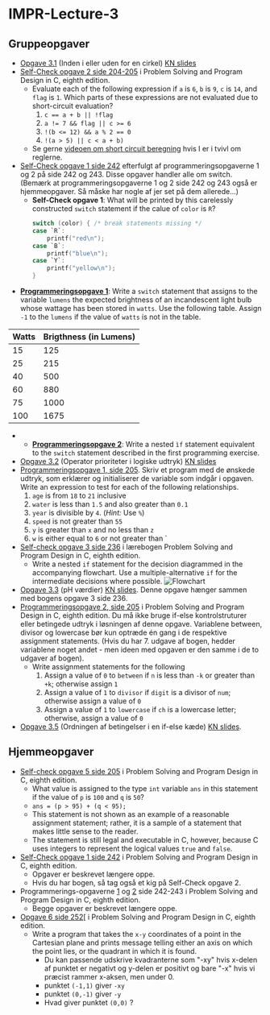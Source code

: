 # IMPR-Lecture-3
## Gruppeopgaver

- [Opgave 3.1](src/exercise-3.1.c) (Inden i eller uden for en cirkel) [KN slides](https://homes.cs.aau.dk/~normark/impr-c/control-boolexp-slide-exercise-1.html)
- [Self-Check opgave 2 side 204-205](src/exercise-PSPDC-204-2.c) i Problem Solving and Program Design in C, eighth edition. 
  - Evaluate each of the following expression if `a` is `6`, `b` is `9`, `c` is `14`, and `flag` is `1`. 
  Which parts of these expressions are not evaluated due to short-circuit evaluation?
    1) `c == a + b || !flag`
    2) `a != 7 && flag || c >= 6`
    3) `!(b <= 12) && a % 2 == 0`
    4) `!(a > 5) || c < a + b)`
  - Se gerne [videoen om short circuit beregning](https://laml.cs.aau.dk/cgi-bin/video2/get/show-video.cgi?video-id=video-short-circuit-operatorer&course-id=impr&lecture-number=3&course-year=2023&video-width=640&lang=dk&video-start-time=00:00&auto-play=0) hvis I er i tvivl om reglerne.
- [Self-Check opgave 1 side 242](src/exercise-PSPDC-242-SC1.c) efterfulgt af programmeringsopgaverne 1 og 2 på side 242 og 243.
Disse opgaver handler alle om switch. (Bemærk at programmeringsopgaverne 1 og 2 side 242 og 243 også er hjemmeopgaver. 
Så måske har nogle af jer set på dem allerede...)
  - **Self-Check opgave 1**: What will be printed by this carelessly constructed `switch` statement if the calue of `color` is `R`?
    ```c
    switch (color) { /* break statements missing */
    case `R`:
        printf("red\n");
    case `B`:
        printf("blue\n");
    case `Y`:
        printf("yellow\n");
    }
    ```
- [**Programmeringsopgave 1**](src/exercise-PSPDC-242-P1.c): Write a `switch` statement that assigns to the variable `lumens` the expected brightness of an incandescent light bulb whose wattage has been stored in `watts`. Use the following table. Assign `-1` to the `lumens` if the value of `watts` is not in the table.

|Watts | Brigthness (in Lumens) |
|---|---|
|15|125|
|25|215|
|40|500|
|60|880|
|75|1000|
|100|1675|
-
  - [**Programmeringsopgave 2**](src/exercise-PSPDC-242-P2.c): Write a nested `ìf` statement equivalent to the `switch` statement described in the first programming exercise.
- [Opgave 3.2](src/exercise-3.2.c) (Operator prioriteter i logiske udtryk) [KN slides](http://people.cs.aau.dk/~normark/impr-c/control-short-cuit-expr-ex-slide-exercise-1.html)
- [Programmeringsopgave 1, side 205](src/exercise-PSPDC-205-1.c). Skriv et program med de ønskede udtryk, som erklærer og initialiserer de variable som indgår i opgaven. 
  Write an expression to test for each of the following relationships.
     1) `age` is from `18` to `21` inclusive
     2) `water` is less than `1.5` and also greater than `0.1`
     3) `year` is divisible by `4`. (_Hint:_ Use `%`)
     4) `speed` is not greater than `55`
     5) `y` is greater than `x` and no less than `z`
     6) `w` is either equal to `6` or not greater than `
- [Self-check opgave 3 side 236](src/exercise-PSPDC-236-3.c) i lærebogen Problem Solving and Program Design in C, eighth edition.
  - Write a nested `if` statement for the decision diagrammed in the accompanying flowchart. Use a multiple-alternative `if` for the intermediate decisions where possible.
    ![Flowchart](flow.jpg)
- [Opgave 3.3](src/exercise-3.3.c) (pH værdier) [KN slides](https://homes.cs.aau.dk/~normark/impr-c/control-if-else-chain-slide-exercise-1.html). Denne opgave hænger sammen med bogens opgave 3 side 236.
- [Programmeringsopgave 2, side 205](src/exercise-PSPDC-205-2.c) i Problem Solving and Program Design in C, eighth edition. 
Du må ikke bruge if-else kontrolstruturer eller betingede udtryk i løsningen af denne opgave. 
Variablene between, divisor og lowercase bør kun optræde én gang i de respektive assignment statements. 
(Hvis du har 7. udgave af bogen, hedder variablene noget andet - men ideen med opgaven er den samme i de to udgaver af bogen).
  - Write assignment statements for the following
      1) Assign a value of `0` to `between` if `n` is less than `-k` or greater than `+k`; otherwise assign `1`
      2) Assign a value of `1` to `divisor` if `digit` is a divisor of `num`; otherwise assign a value of `0`
      3) Assign a value of `1` to `lowercase` if `ch` is a lowercase letter; otherwise, assign a value of `0`
- [Opgave 3.5](src/exercise-3.5.c) (Ordningen af betingelser i en if-else kæde) [KN slides](https://homes.cs.aau.dk/~normark/impr-c/control-more-exercises-slide-exercise-1.html).


## Hjemmeopgaver
- [Self-check opgave 5 side 205](src/exercise-PSPDC-205-5.c) i Problem Solving and Program Design in C, eighth edition.
  - What value is assigned to the type `int` variable `ans` in this statement if the value of `p` is `100` and `q` is `50`?
  - `ans = (p > 95) + (q < 95);`
  - This statement is not shown as an example of a reasonable assignment statement; rather, it is a sample of a statement that makes little sense to the reader.
  - The statement is still legal and executable in C, however, because C uses integers to represent the logical values `true` and `false`.
- [Self-Check opgave 1 side 242](src/exercise-PSPDC-242-SC1.c) i Problem Solving and Program Design in C, eighth edition.
  - Opgaver er beskrevet længere oppe.
  - Hvis du har bogen, så tag også et kig på Self-Check opgave 2.
- Programmerings-opgaverne [1](src/exercise-PSPDC-242-P1.c) og [2](src/exercise-PSPDC-242-P2.c) side 242-243 i Problem Solving and Program Design in C, eighth edition.
  - Begge opgaver er beskrevet længere oppe.
- [Opgave 6 side 252](src/exercise-PSPDC-252-6.c)[ i Problem Solving and Program Design in C, eighth edition.
  - Write a program that takes the `x-y` coordinates of a point in the Cartesian plane and prints message telling either an axis on which the point lies, or the quadrant in which it is found.
    - Du kan passende udskrive kvadranterne som "-xy" hvis x-delen af punktet er negativt og y-delen er positivt og bare "-x" hvis vi præcist rammer x-aksen, men under 0.
    - punktet `(-1,1)` giver `-xy`
    - punktet `(0,-1)` giver `-y`
    - Hvad giver punktet `(0,0)` ?


